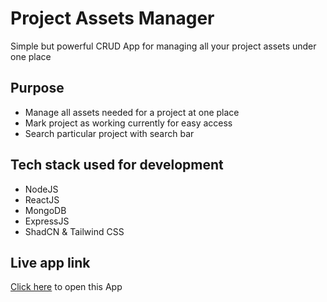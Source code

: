 # Project Assets Manager

Simple but powerful CRUD App for managing all your project assets under one place

## Purpose
- Manage all assets needed for a project at one place
- Mark project as working currently for easy access
- Search particular project with search bar
 
## Tech stack used for development
- NodeJS
- ReactJS
- MongoDB
- ExpressJS
- ShadCN & Tailwind CSS

## Live app link
[Click here](https://project-assets-manager.vercel.app/) to open this App